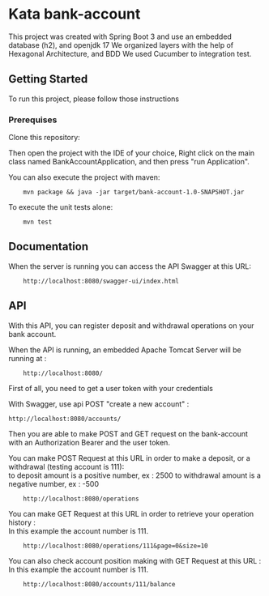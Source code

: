 # Kata bank-account

This project was created with Spring Boot 3 and use an embedded database (h2), and openjdk 17 
We organized layers with the help of Hexagonal Architecture, and BDD
We used Cucumber to integration test.

## Getting Started

To run this project, please follow those instructions

### Prerequises

Clone this repository:


Then open the project with the IDE of your choice, Right click on the main class named BankAccountApplication, and then press "run Application".

You can also execute the project with maven:
```text
    mvn package && java -jar target/bank-account-1.0-SNAPSHOT.jar
```

To execute the unit tests alone:
```text
    mvn test
```

## Documentation

When the server is running you can access the API Swagger at this URL:

```text
    http://localhost:8080/swagger-ui/index.html
```

## API

With this API, you can register deposit and withdrawal operations on your bank account.

When the API is running, an embedded Apache Tomcat Server will be running at :  

```text
    http://localhost:8080/
```  
First of all, you need to get a user token with your credentials

With Swagger, use api POST "create a new account" :

```text
http://localhost:8080/accounts/ 
```  

Then you are able to make POST and GET request on the bank-account with an Authorization Bearer and the user token.

You can make POST Request at this URL in order to make a deposit, or a withdrawal (testing account is 111):  
to deposit amount is a positive number, ex  : 2500
to withdrawal amount is a negative number, ex  : -500

```text
    http://localhost:8080/operations
```

You can make GET Request at this URL in order to retrieve your operation history :  
In this example the account number is 111.
```text
    http://localhost:8080/operations/111&page=0&size=10
```  

You can also check account position making with GET Request at this URL :  
In this example the account number is 111.
```text
    http://localhost:8080/accounts/111/balance
```  
